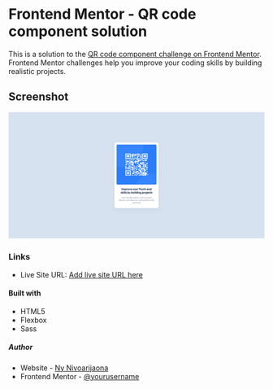 # Frontend Mentor - QR code component solution

This is a solution to the [QR code component challenge on Frontend Mentor](https://www.frontendmentor.io/challenges/qr-code-component-iux_sIO_H). Frontend Mentor challenges help you improve your coding skills by building realistic projects.

## Screenshot

![](./screenshot.png)

### Links

- Live Site URL: [Add live site URL here](https://your-live-site-url.com)

#### Built with

- HTML5
- Flexbox
- Sass

##### Author

- Website - [Ny Nivoarijaona](https://ny-nivoarijaona.space)
- Frontend Mentor - [@yourusername](https://www.frontendmentor.io/profile/fanasinany)
